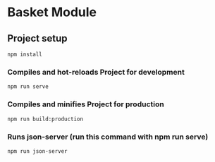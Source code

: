 # Basket Module

## Project setup

```
npm install
```
### Compiles and hot-reloads Project for development
```
npm run serve
```
### Compiles and minifies Project for production
```
npm run build:production
```
### Runs json-server (run this command with npm run serve)
```
npm run json-server
```



